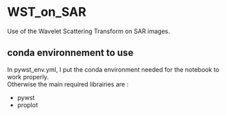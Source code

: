 # WST_on_SAR
Use of the Wavelet Scattering Transform on SAR images.

## conda environnement to use
In pywst_env.yml, I put the conda environment needed for the notebook to work properly.\
Otherwise the main required librairies are :
 - pywst 
 - proplot
